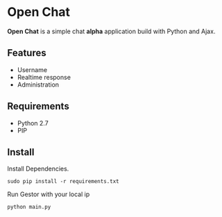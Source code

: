 # Open Chat

**Open Chat** is a simple chat **alpha** application build with Python and Ajax.

## Features

- Username
- Realtime response
- Administration

## Requirements

- Python 2.7
- PIP

## Install

Install Dependencies.

```
sudo pip install -r requirements.txt
```

Run Gestor with your local ip

```
python main.py
```
